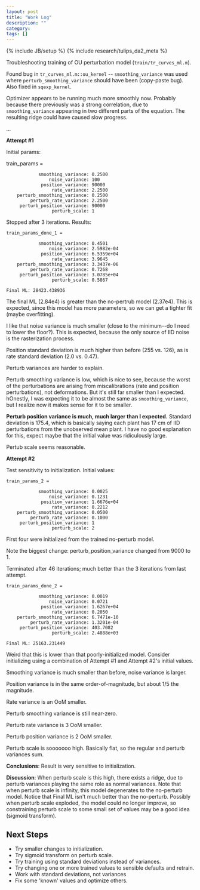 ```yaml
---
layout: post
title: "Work Log"
description: ""
category: 
tags: []
---
```

{% include JB/setup %}
{% include research/tulips_da2_meta %}

Troubleshooting training of OU perturbation model (`train/tr_curves_ml.m`).

Found bug in `tr_curves_ml.m::ou_kernel` -- `smoothing_variance` was used where `perturb_smoothing_variance` should have been (copy-paste bug).  Also fixed in `sqexp_kernel`.

Optimizer appears to be running much more smoothly now.  Probably because there previously was a strong correlation, due to `smoothing_variance` appearing in two different parts of the equation.  The resulting ridge could have caused slow progress.

...

**Attempt #1**

Initial params:
    
train_params = 

                smoothing_variance: 0.2500
                    noise_variance: 100
                 position_variance: 90000
                     rate_variance: 2.2500
        perturb_smoothing_variance: 0.2500
             perturb_rate_variance: 2.2500
         perturb_position_variance: 90000
                     perturb_scale: 1

Stopped after 3 iterations.  Results:
    
    train_params_done_1 = 

                smoothing_variance: 0.4501
                    noise_variance: 2.5982e-04
                 position_variance: 6.5359e+04
                     rate_variance: 3.9645
        perturb_smoothing_variance: 3.3437e-06
             perturb_rate_variance: 0.7268
         perturb_position_variance: 3.0785e+04
                     perturb_scale: 0.5867

    Final ML: 28423.438936

The final ML (2.84e4) is greater than the no-pertrub model (2.37e4).  This is expected, since this model has more parameters, so we can get a tighter fit (maybe overfitting).

I like that noise variance is much smaller (close to the minimum--do I need to lower the floor?).  This is expected, because the only source of IID noise is the rasterization process.  

Position standard deviation is much higher than before (255 vs. 126), as is rate standard deviation (2.0 vs. 0.47).

Perturb variances are harder to explain.

Perturb smoothing variance is low, which is nice to see, because the worst of the perturbations are arising from miscalibrations (rate and position perturbations), not deformations.  But it's still far smaller than I expected.  hOnestly, I was expecting it to be almost the same as `smoothing_variance`, but I realize now it makes sense for it to be smaller.

**Perturb position variance is much, much larger than I expected.**  Standard deviation is 175.4, which is basically saying each plant has 17 cm of IID perturbations from the unobserved mean plant.   I have no good explanation for this, expect maybe that the initial value was ridiculously large.

Pertub scale seems reasonable.  

**Attempt #2**

Test sensitivity to initialization.  Initial values:
    

    train_params_2 = 

                smoothing_variance: 0.0025
                    noise_variance: 0.1231
                 position_variance: 1.6676e+04
                     rate_variance: 0.2212
        perturb_smoothing_variance: 0.0500
             perturb_rate_variance: 0.1000
         perturb_position_variance: 1
                     perturb_scale: 2


First four were initialized from the trained no-perturb model.

Note the biggest change: perturb_position_variance changed from 9000 to 1.

Terminated after 46 iterations; much better than the 3 iterations from last attempt.  

    train_params_done_2 = 

                smoothing_variance: 0.0019
                    noise_variance: 0.0721
                 position_variance: 1.6267e+04
                     rate_variance: 0.2050
        perturb_smoothing_variance: 6.7471e-10
             perturb_rate_variance: 1.3201e-04
         perturb_position_variance: 403.7082
                     perturb_scale: 2.4888e+03

    Final ML: 25163.231449

Weird that this is lower than that poorly-initialized model.  Consider initializing using a combination of Attempt #1 and Attempt #2's initial values.

Smoothing variance is much smaller than before, noise variance is larger.

Position variance is in the same order-of-magnitude, but about 1/5 the magnitude.

Rate variance is an OoM smaller.

Perturb smoothing variance is still near-zero.

Perturb rate variance is 3 OoM smaller.

Perturb position variance is 2 OoM smaller.

Perturb scale is sooooooo high.  Basically flat, so the regular and perturb variances sum.

**Conclusions**: Result is very sensitive to initialization.  



**Discussion**: When perturb scale is this high, there exists a ridge, due to perturb variances playing the same role as normal variances.  Note that when perturb scale is infinity, this model degenerates to the no-perturb model.  Notice that Final ML isn't much better than the no-perturb.  Possibly when perturb scale exploded, the model could no longer improve, so constraining perturb scale to some small set of values may be a good idea (sigmoid transform).  

Next Steps
-----
* Try smaller changes to initialization.  
* Try sigmoid transform on perturb scale.
* Try training using standard deviations instead of variances.
* Try changing one or more trained values to sensible defaults and retrain.
* Work with standard deviations, not variances
* Fix some 'known' values and optimize others.
